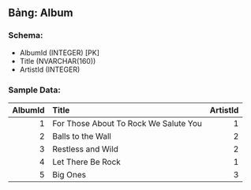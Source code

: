 ## Bảng: Album
### Schema:
- AlbumId (INTEGER) [PK]
- Title (NVARCHAR(160))
- ArtistId (INTEGER)

### Sample Data:
|   AlbumId | Title                                 |   ArtistId |
|----------:|:--------------------------------------|-----------:|
|         1 | For Those About To Rock We Salute You |          1 |
|         2 | Balls to the Wall                     |          2 |
|         3 | Restless and Wild                     |          2 |
|         4 | Let There Be Rock                     |          1 |
|         5 | Big Ones                              |          3 |